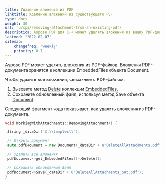 ```yaml
---
title: Удаление вложений из PDF
linktitle: Удаление вложений из существующего PDF
type: docs
weight: 30
url: ru/cpp/removing-attachment-from-an-existing-pdf/
description: Aspose.PDF для C++ может удалять вложения из ваших PDF-документов. Используйте C++ PDF API для удаления вложений в PDF-файлах с помощью библиотеки Aspose.PDF.
lastmod: "2022-02-07"
sitemap:
    changefreq: "weekly"
    priority: 0.7
---
```


Aspose.PDF может удалять вложения из PDF-файлов. Вложения PDF-документа хранятся в коллекции EmbeddedFiles объекта Document.

Чтобы удалить все вложения, связанные с PDF-файлом:

1. Вызовите метод [Delete](https://reference.aspose.com/pdf/cpp/class/aspose.pdf.embedded_file_collection#afff8b235b554a66c203464b61204b843) коллекции [EmbeddedFiles](https://reference.aspose.com/pdf/cpp/class/aspose.pdf.embedded_file_collection).
2. Сохраните обновленный файл, используя метод Save объекта [Document](https://reference.aspose.com/pdf/cpp/class/aspose.pdf.document).

Следующий фрагмент кода показывает, как удалить вложения из PDF-документа.

```cpp
void WorkingWithAttachments::RemovingAttachment() {

 String _dataDir("C:\\Samples\\");

 // Открыть документ
 auto pdfDocument = new Document(_dataDir + u"DeleteAllAttachments.pdf");

 // Удалить все вложения
 pdfDocument->get_EmbeddedFiles()->Delete();

 // Сохранить обновленный файл
 pdfDocument->Save(_dataDir + u"DeleteAllAttachments_out.pdf");
}
```